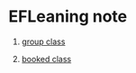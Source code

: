 # EFLeaning note

1) [group class](https://lwplvx.github.io/LeaningEnglish/group)

2) [booked class](https://lwplvx.github.io/LeaningEnglish/booked)
